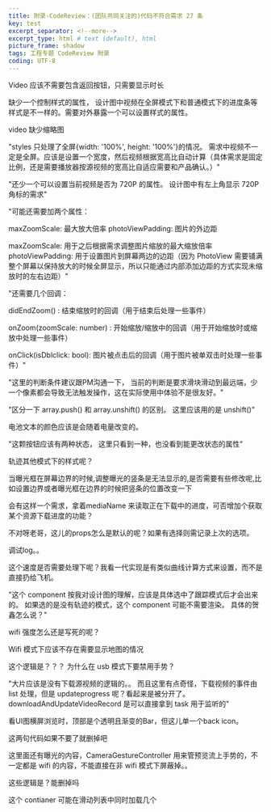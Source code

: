 ```yaml
---
title: 附录-CodeReview：(团队共同关注的)代码不符合需求 27 条
key: test
excerpt_separator: <!--more-->
excerpt_type: html # text (default), html
picture_frame: shadow
tags: 工程专题 CodeReview 附录
coding: UTF-8
---
```

Video 应该不需要包含返回按钮，只需要显示时长

缺少一个控制样式的属性， 设计图中视频在全屏模式下和普通模式下的进度条等样式是不一样的。需要对外暴露一个可以设置样式的属性。

video 缺少缩略图

"styles 只处理了全屏{width: '100%', height: '100%'}的情况。
需求中视频不一定是全屏。应该是设置一个宽度，然后视频根据宽高比自动计算（具体需求是固定比例，还是需要播放器按源视频的宽高比自适应需要和产品确认。）"

"还少一个可以设置当前视频是否为 720P 的属性。
设计图中有左上角显示 720P 角标的需求"

"可能还需要加两个属性：

maxZoomScale: 最大放大倍率
photoViewPadding: 图片的外边距

maxZoomScale: 用于之后根据需求调整图片缩放的最大缩放倍率
photoViewPadding: 用于设置图片到屏幕两边的边距（因为 PhotoView 需要铺满整个屏幕以保持放大的时候全屏显示，所以只能通过内部添加边距的方式实现未缩放时的左右边距）"

"还需要几个回调：


didEndZoom() : 结束缩放时的回调（用于结束后处理一些事件）

onZoom(zoomScale: number) : 开始缩放/缩放中的回调（用于开始缩放时或缩放中处理一些事件）

onClick(isDblclick: bool): 图片被点击后的回调（用于图片被单双击时处理一些事件）"

"这里的判断条件建议跟PM沟通一下，
当前的判断是要求滑块滑动到最远端，少一个像素都会导致无法触发操作，这在实际使用中体验不是很友好。"

"区分一下 array.push() 和 array.unshift() 的区别。
这里应该用的是 unshift()"

电池文本的颜色应该是会随着电量改变的。

"这颗按钮应该有两种状态，
这里只看到一种，也没看到能更改状态的属性"

轨迹其他模式下的样式呢？

当曝光框在屏幕边界的时候,调整曝光的竖条是无法显示的,是否需要有些修改呢,比如设置边界或者曝光框在边界的时候把竖条的位置改变一下

会有这样一个需求，拿着mediaName 来读取正在下载中的进度，可否增加个获取某个资源下载进度的功能？

不对呀老哥，这儿的props怎么是默认的呢？如果有选择则需记录上次的选项。

调试log。。

这个速度是否需要处理下呢？我看一代实现是有类似曲线计算方式来设置，而不是直接扔给飞机。

"这个 component 按我对设计图的理解，应该是具体选中了跟踪模式后才会出来的。
如果选的是没有轨迹的模式，这个 component 可能不需要渲染。
具体的贺鑫怎么说？"

wifi 强度怎么还是写死的呢？

Wifi 模式下应该不存在需要显示地图的情况

这个逻辑是？？？ 为什么在 usb 模式下要禁用手势？

"大片应该是没有下载源视频的逻辑的。。
而且这里有点奇怪，下载视频的事件由 list 处理，但是 updateprogress 呢？看起来是被分开了。
downloadAndUpdateVideoRecord 是可以直接拿到 task 用于监听的"

看UI图横屏浏览时，顶部是个透明且渐变的Bar，但这儿单一个back icon。

这两句代码如果不要了就删掉吧

这里面还有曝光的内容，CameraGestureController 用来管预览流上手势的，不一定都是 wifi 的内容，不能直接在非 wifi 模式下屏蔽掉。。

这些逻辑是？能删掉吗

这个 contianer 可能在滑动列表中同时加载几个